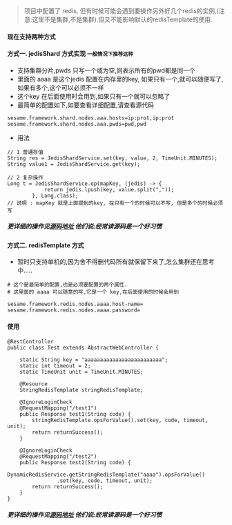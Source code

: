> 项目中配置了 redis, 但有时候可能会遇到要操作另外好几个redis的实例,(注意:这里不是集群,不是集群).但又不能影响默认的redisTemplate的使用.
#### 现在支持两种方式
#### 方式一. jedisShard 方式实现 `一般情况下推荐这种`
- 支持集群分片,pwds 只写一个或为空,则表示所有的pwd都是同一个
- 里面的 aaaa 是这个jedis 配置在内存里的key, 如果只有一个,就可以随便写了,如果有多个,这个可以必须不一样
- 这个key 在后面使用时会用到,如果只有一个就可以忽略了
- 最简单的配置如下,如要查看详细配置,请查看源代码
```
sesame.framework.shard.nodes.aaa.hosts=ip:prot,ip:prot
sesame.framework.shard.nodes.aaa.pwds=pwd,pwd
```
- 用法
```
// 1 普通存值
String res = JedisShardService.set(key, value, 2, TimeUnit.MINUTES);
String value1 = JedisShardService.get(key);

// 2 复杂操作
Long t = JedisShardService.op(mapKey, (jedis) -> {
            return jedis.lpush(key, value.split(","));
        }, Long.class);
// 说明 : mapKey 就是上面提到的key, 在只有一个的时候可以不写, 但是多个的时候必须写
```
##### 更详细的操作见[源码地址](../../framework-parent/framework-cache-redis/src/main/java/kim/sesame/framework/cache/redis/shard) 他们说:经常读源码是一个好习惯


#### 方式二. redisTemplate 方式
- 暂时只支持单机的,因为舍不得删代码所有就保留下来了,怎么集群还在思考中.....
```
# 这个是最简单的配置,也是必须要配置的两个属性.
# 这里面的 aaaa 可以随意的写,它是一个 key,在后面使用的时候会用到

sesame.framework.redis.nodes.aaaa.host-name=
sesame.framework.redis.nodes.aaaa.password=
```

#### 使用
```
@RestController
public class Test extends AbstractWebController {

    static String key = "aaaaaaaaaaaaaaaaaaaaaaaaa";
    static int timeout = 2;
    static TimeUnit unit = TimeUnit.MINUTES;

    @Resource
    StringRedisTemplate stringRedisTemplate;

    @IgnoreLoginCheck
    @RequestMapping("/test1")
    public Response test1(String code) {
        stringRedisTemplate.opsForValue().set(key, code, timeout, unit);
        return returnSuccess();
    }

    @IgnoreLoginCheck
    @RequestMapping("/test2")
    public Response test2(String code) {
        DynamicRedisService.getStringRedisTemplate("aaaa").opsForValue()
                .set(key, code, timeout, unit);
        return returnSuccess();
    }
}
```

##### 更详细的操作见[源码地址](../../framework-parent/framework-cache-redis/src/main/java/kim/sesame/framework/cache/redis/dynamic) 他们说:经常读源码是一个好习惯
